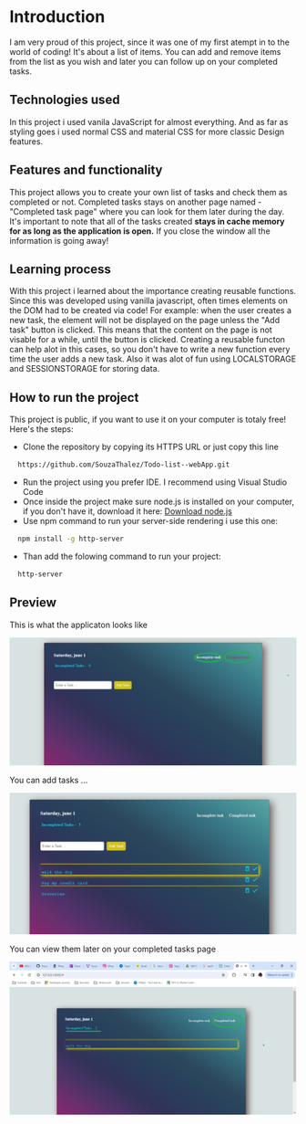 # Introduction

I am very proud of this project, since it was one of my first atempt in to the world of coding! 
It's about a list of items. You can add and remove items from the list as you wish and later you can follow up on your completed tasks.

## Technologies used

In this project i used vanila JavaScript for almost everything. And as far as styling goes i used normal CSS and material CSS for more classic Design features.

## Features and functionality 

This project allows you to create your own list of tasks and check them as completed or not. Completed tasks stays on another page named - "Completed task page" where 
you can look for them later during the day. 
It's important to note that all of the tasks created **stays in cache memory for as long as the application is open.** If you close the window all the information is going away!

## Learning process 

With this project i learned about the importance creating reusable functions. Since this was developed using vanilla javascript, often times elements on the DOM had to be created 
via code! For example: when the user creates a new task, the element will not be displayed on the page unless the "Add task" button is clicked. This means that the content on the page 
is not visable for a while, until the button is clicked. 
Creating a reusable functon can help alot in this cases, so you don't have to write a new function every time the user adds a new task. 
Also it was alot of fun using LOCALSTORAGE and SESSIONSTORAGE for storing data.

## How to run the project 

This project is public, if you want to use it on your computer is totaly free!
Here's the steps: 
* Clone the repository by copying its HTTPS URL or just copy this line
```bash
  https://github.com/SouzaThalez/Todo-list--webApp.git
```
* Run the project using you prefer IDE. I recommend using Visual Studio Code
* Once inside the project make sure node.js is installed on your computer, if you don't have it, download it here: [Download node.js](https://nodejs.org/en/download)
* Use npm command to run your server-side rendering i use this one:
```bash
  npm install -g http-server
```
* Than add the folowing command to run your project:
```bash
  http-server
```
 ## Preview
 This is what the applicaton looks like

![Application layout](images/homepage.png)

You can add tasks ...

![Application layout](images/homepage2.png)

You can view them later on your completed tasks page 

![Application layout](images/homepage3.png)
